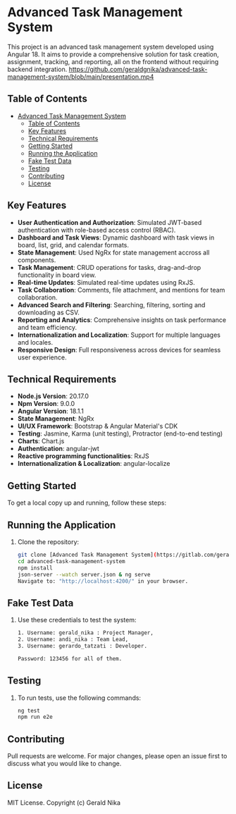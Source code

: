 # Advanced Task Management System

This project is an advanced task management system developed using Angular 18. It aims to provide a comprehensive solution for task creation, assignment, tracking, and reporting, all on the frontend without requiring backend integration.
https://github.com/geraldgnika/advanced-task-management-system/blob/main/presentation.mp4

## Table of Contents
- [Advanced Task Management System](#advanced-task-management-system)
  - [Table of Contents](#table-of-contents)
  - [Key Features](#key-features)
  - [Technical Requirements](#technical-requirements)
  - [Getting Started](#getting-started)
  - [Running the Application](#running-the-application)
  - [Fake Test Data](#fake-test-data)
  - [Testing](#testing)
  - [Contributing](#contributing)
  - [License](#license)

## Key Features
- **User Authentication and Authorization**: Simulated JWT-based authentication with role-based access control (RBAC).
- **Dashboard and Task Views**: Dynamic dashboard with task views in board, list, grid, and calendar formats.
- **State Management**: Used NgRx for state management accross all components.
- **Task Management**: CRUD operations for tasks, drag-and-drop functionality in board view.
- **Real-time Updates**: Simulated real-time updates using RxJS.
- **Task Collaboration**: Comments, file attachment, and mentions for team collaboration.
- **Advanced Search and Filtering**: Searching, filtering, sorting and downloading as CSV.
- **Reporting and Analytics**: Comprehensive insights on task performance and team efficiency.
- **Internationalization and Localization**: Support for multiple languages and locales.
- **Responsive Design**: Full responsiveness across devices for seamless user experience.

## Technical Requirements
- **Node.js Version**: 20.17.0
- **Npm Version**: 9.0.0
- **Angular Version**: 18.1.1
- **State Management**: NgRx
- **UI/UX Framework**: Bootstrap & Angular Material's CDK
- **Testing**: Jasmine, Karma (unit testing), Protractor (end-to-end testing)
- **Charts**: Chart.js
- **Authentication**: angular-jwt
- **Reactive programming functionalities**: RxJS
- **Internationalization & Localization**: angular-localize

## Getting Started
To get a local copy up and running, follow these steps:

## Running the Application
1. Clone the repository:
   ```bash
   git clone [Advanced Task Management System](https://gitlab.com/geraldgnika/advanced-task-management-system)
   cd advanced-task-management-system
   npm install
   json-server --watch server.json & ng serve
   Navigate to: "http://localhost:4200/" in your browser.

## Fake Test Data
1. Use these credentials to test the system:
   ```bash
   1. Username: gerald_nika : Project Manager,
   2. Username: andi_nika : Team Lead,
   3. Username: gerardo_tatzati : Developer.

   Password: 123456 for all of them.

## Testing
1. To run tests, use the following commands:
    ```bash
    ng test
    npm run e2e

## Contributing
Pull requests are welcome. For major changes, please open an issue first to discuss what you would like to change.

## License
MIT License. Copyright (c) Gerald Nika

